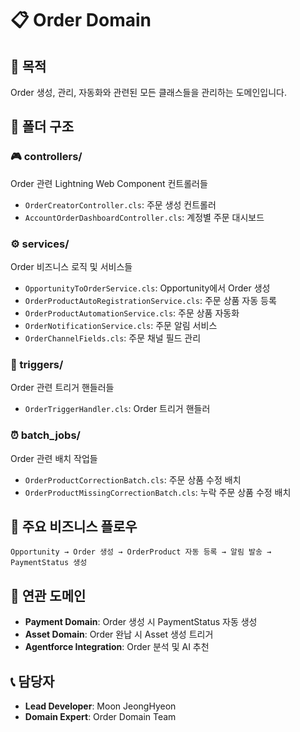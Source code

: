 # 📋 Order Domain

## 🎯 목적
Order 생성, 관리, 자동화와 관련된 모든 클래스들을 관리하는 도메인입니다.

## 📁 폴더 구조

### 🎮 controllers/
Order 관련 Lightning Web Component 컨트롤러들
- `OrderCreatorController.cls`: 주문 생성 컨트롤러
- `AccountOrderDashboardController.cls`: 계정별 주문 대시보드

### ⚙️ services/
Order 비즈니스 로직 및 서비스들
- `OpportunityToOrderService.cls`: Opportunity에서 Order 생성
- `OrderProductAutoRegistrationService.cls`: 주문 상품 자동 등록
- `OrderProductAutomationService.cls`: 주문 상품 자동화
- `OrderNotificationService.cls`: 주문 알림 서비스
- `OrderChannelFields.cls`: 주문 채널 필드 관리

### 🔧 triggers/
Order 관련 트리거 핸들러들
- `OrderTriggerHandler.cls`: Order 트리거 핸들러

### ⏰ batch_jobs/
Order 관련 배치 작업들
- `OrderProductCorrectionBatch.cls`: 주문 상품 수정 배치
- `OrderProductMissingCorrectionBatch.cls`: 누락 주문 상품 수정 배치

## 🔄 주요 비즈니스 플로우
```
Opportunity → Order 생성 → OrderProduct 자동 등록 → 알림 발송 → PaymentStatus 생성
```

## 🤝 연관 도메인
- **Payment Domain**: Order 생성 시 PaymentStatus 자동 생성
- **Asset Domain**: Order 완납 시 Asset 생성 트리거
- **Agentforce Integration**: Order 분석 및 AI 추천

## 📞 담당자
- **Lead Developer**: Moon JeongHyeon
- **Domain Expert**: Order Domain Team
